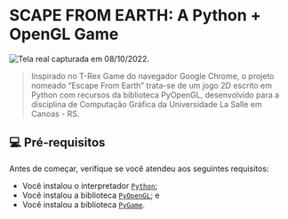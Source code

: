 # SCAPE FROM EARTH: A Python + OpenGL Game

![Tela real capturada em 08/10/2022.](https://i.imgur.com/hNQy2lQ.png)

> Inspirado no T-Rex Game do navegador Google Chrome, o projeto nomeado “Escape From Earth” trata-se de um jogo 2D escrito em Python com recursos da biblioteca PyOpenGL, desenvolvido para a disciplina de Computação Gráfica da Universidade La Salle em Canoas - RS.

## 💻 Pré-requisitos

Antes de começar, verifique se você atendeu aos seguintes requisitos:
* Você instalou o interpretador [`Python`](https://www.python.org/);
* Você instalou a biblioteca [`PyOpenGL`](https://pypi.org/project/PyOpenGL/); e
* Você instalou a biblioteca [`PyGame`](https://www.pygame.org/).
